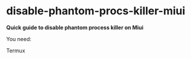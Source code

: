 # disable-phantom-procs-killer-miui

**Quick guide to disable phantom process killer on Miui**

You need:

Termux


